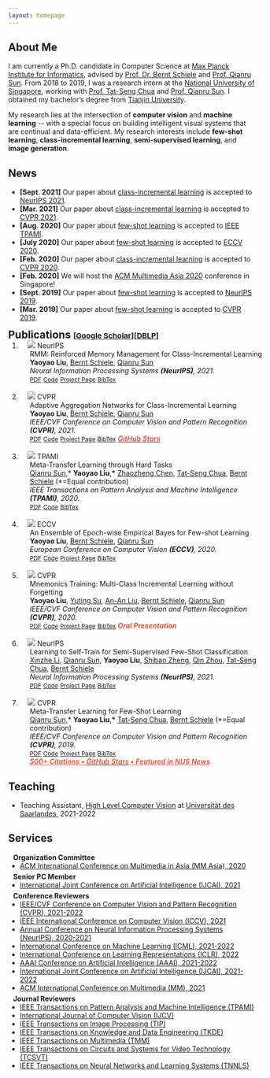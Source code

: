 ```yaml
---
layout: homepage
---
```


## About Me

I am currently a Ph.D. candidate in Computer Science at [Max Planck Institute for Informatics](https://www.mpi-inf.mpg.de/), advised by [Prof. Dr. Bernt Schiele](https://people.mpi-inf.mpg.de/~schiele/) and [Prof. Qianru Sun](https://qianrusun.com/). From 2018 to 2019, I  was a research intern at the [National University of Singapore](https://www.comp.nus.edu.sg/), working with [Prof. Tat-Seng Chua](https://www.chuatatseng.com/) and [Prof. Qianru Sun](https://qianrusun.com/). I obtained my bachelor’s degree from [Tianjin University](http://www.tju.edu.cn/english/index.htm). 

My research lies at the intersection of **computer vision** and **machine learning** -- with a special focus on building intelligent visual systems that are continual and data-efficient. My research interests include **few-shot learning**, **class-incremental learning**, **semi-supervised learning**, and **image generation**.

<!--
<strong style="color:#e74d3c; font-weight:600">I am looking for a research intern position in the EU and the US. I'd appreciate a ping if you see a job I might fit.</strong>
-->

## News

- **[Sept. 2021]** Our paper about [class-incremental learning](https://openreview.net/pdf?id=BfPzZSype5M) is accepted to [NeurIPS 2021](https://neurips.cc/Conferences/2021).
- **[Mar. 2021]** Our paper about [class-incremental learning](https://arxiv.org/pdf/2010.05063.pdf) is accepted to [CVPR 2021](http://cvpr2021.thecvf.com/).
- **[Aug. 2020]** Our paper about [few-shot learning](https://my-publications.yyliu.net/Meta-Transfer-Learning-through-Hard-Tasks.pdf) is accepted to [IEEE TPAMI](https://www.computer.org/csdl/journal/tp).
- **[July 2020]** Our paper about [few-shot learning](https://link.springer.com/content/pdf/10.1007%2F978-3-030-58517-4_24.pdf) is accepted to [ECCV 2020](https://eccv2020.eu/).
- **[Feb. 2020]** Our paper about [class-incremental learning](https://arxiv.org/pdf/2002.10211.pdf) is accepted to [CVPR 2020](http://cvpr2020.thecvf.com/).
- **[Feb. 2020]** We will host the [ACM Multimedia Asia 2020](https://mmasia2020.org/) conference in Singapore!
- **[Sept. 2019]** Our paper about [few-shot learning](https://papers.nips.cc/paper/2019/file/bf25356fd2a6e038f1a3a59c26687e80-Paper.pdf) is accepted to [NeurIPS 2019](https://nips.cc/Conferences/2019).
- **[Mar. 2019]** Our paper about [few-shot learning](https://openaccess.thecvf.com/content_CVPR_2019/papers/Sun_Meta-Transfer_Learning_for_Few-Shot_Learning_CVPR_2019_paper.pdf) is accepted to [CVPR 2019](http://cvpr2019.thecvf.com/).

<h2 id="publications" style="margin: 2px 0px -15px;">Publications <temp style="font-size:15px;">[</temp><a href="https://scholar.google.com/citations?user=Uf9GqRsAAAAJ" target="_blank" style="font-size:15px;">Google Scholar</a><temp style="font-size:15px;">]</temp><temp style="font-size:15px;">[</temp><a href="https://dblp.org/pid/12/10033-1.html" target="_blank" style="font-size:15px;">DBLP</a><temp style="font-size:15px;">]</temp></h2>

<div class="publications">
<ol class="bibliography">
<li>
<div class="pub-row">
  <div class="col-sm-3 abbr" style="position: relative;padding-right: 15px;padding-left: 15px;">
    <img src="https://images.yyliu.net/teaser/RMM.png" class="teaser img-fluid z-depth-1">
            <abbr class="badge">NeurIPS</abbr>
  </div>
  <div id="peng2021copo" class="col-sm-9" style="position: relative;width: 100%;padding-right: 15px;padding-left: 20px;">
      <div class="title">RMM: Reinforced Memory Management for Class-Incremental Learning</div>
      <div class="author"><strong>Yaoyao Liu</strong>, <a href="https://people.mpi-inf.mpg.de/~schiele/">Bernt Schiele</a>, <a href="https://qianrusun1015.github.io/">Qianru Sun</a></div>
      <div class="periodical"><em>Neural Information Processing Systems <strong>(NeurIPS)</strong>, 2021.</em>
      </div>
    <div class="links">
      <a href="https://openreview.net/pdf?id=BfPzZSype5M" class="btn btn-sm z-depth-0" role="button" target="_blank" style="font-size:12px;">PDF</a>
      <a href="https://gitlab.mpi-klsb.mpg.de/yaoyaoliu/rmm/" class="btn btn-sm z-depth-0" role="button" target="_blank" style="font-size:12px;">Code</a>
      <a href="https://class-il.mpi-inf.mpg.de/rmm/" class="btn btn-sm z-depth-0" role="button" target="_blank" style="font-size:12px;">Project Page</a>
      <a href="https://bib.yyliu.net/NeurIPS21.txt" class="btn btn-sm z-depth-0" role="button" target="_blank" style="font-size:12px;">BibTex</a>
    </div>
  </div>
</div>
</li>

<br>

<li>
<div class="pub-row">
  <div class="col-sm-3 abbr" style="position: relative;padding-right: 15px;padding-left: 15px;">
    <img src="https://images.yyliu.net/teaser/AANets.png" class="teaser img-fluid z-depth-1">
            <abbr class="badge">CVPR</abbr>
  </div>
  <div id="peng2021copo" class="col-sm-9" style="position: relative;width: 100%;padding-right: 15px;padding-left: 20px;">
      <div class="title">Adaptive Aggregation Networks for Class-Incremental Learning</div>
      <div class="author"><strong>Yaoyao Liu</strong>, <a href="https://people.mpi-inf.mpg.de/~schiele/">Bernt Schiele</a>, <a href="https://qianrusun1015.github.io/">Qianru Sun</a></div>
      <div class="periodical"><em>IEEE/CVF Conference on Computer Vision and Pattern Recognition <strong>(CVPR)</strong>, 2021.</em>
      </div>
    <div class="links">
      <a href="https://arxiv.org/pdf/2010.05063.pdf" class="btn btn-sm z-depth-0" role="button" target="_blank" style="font-size:12px;">PDF</a>
      <a href="https://git.io/JYHyt" class="btn btn-sm z-depth-0" role="button" target="_blank" style="font-size:12px;">Code</a>
      <a href="https://class-il.mpi-inf.mpg.de/" class="btn btn-sm z-depth-0" role="button" target="_blank" style="font-size:12px;">Project Page</a>
      <a href="https://bib.yyliu.net/CVPR21.txt" class="btn btn-sm z-depth-0" role="button" target="_blank" style="font-size:12px;">BibTex</a>
  <a href="https://github.com/yaoyao-liu/class-incremental-learning/tree/main/adaptive-aggregation-networks" target="_blank" rel="noopener"><strong><i style="color:#e74d3c; font-weight:600" id="githubstars_manets"></i><i style="color:#e74d3c; font-weight:600"> GitHub Stars</i></strong></a>
  <script>
  githubStars("yaoyao-liu/class-incremental-learning", function(stars) {
  var startext = document.getElementById("githubstars_manets");
        startext.innerHTML=stars;
  });
  </script>
    </div>
  </div>
</div>
</li>

<br>

<li>
<div class="pub-row">
  <div class="col-sm-3 abbr" style="position: relative;padding-right: 15px;padding-left: 15px;">
    <img src="https://images.yyliu.net/teaser/MTL_PAMI.png" class="teaser img-fluid z-depth-1">
            <abbr class="badge">TPAMI</abbr>
  </div>
  <div id="peng2021copo" class="col-sm-9" style="position: relative;width: 100%;padding-right: 15px;padding-left: 20px;">
      <div class="title">Meta-Transfer Learning through Hard Tasks</div>
      <div class="author"><a href="https://qianrusun1015.github.io/">Qianru Sun</a>,* <strong>Yaoyao Liu</strong>,<strong>*</strong> <a href="https://zhaozhengchen.github.io/">Zhaozheng Chen</a>, <a href="https://www.chuatatseng.com/">Tat-Seng Chua</a>, <a href="https://people.mpi-inf.mpg.de/~schiele/">Bernt Schiele</a> (*=Equal contribution)</div>
      <div class="periodical"><em>IEEE Transactions on Pattern Analysis and Machine Intelligence <strong>(TPAMI)</strong>, 2020.</em>
      </div>
    <div class="links">
      <a href="https://my-publications.yyliu.net/Meta-Transfer-Learning-through-Hard-Tasks.pdf" class="btn btn-sm z-depth-0" role="button" target="_blank" style="font-size:12px;">PDF</a>
      <a href="https://github.com/yaoyao-liu/meta-transfer-learning" class="btn btn-sm z-depth-0" role="button" target="_blank" style="font-size:12px;">Code</a>
      <a href="https://bib.yyliu.net/TPAMI20.txt" class="btn btn-sm z-depth-0" role="button" target="_blank" style="font-size:12px;">BibTex</a>
    </div>
  </div>
</div>
</li>

<br>

<li>
<div class="pub-row">
  <div class="col-sm-3 abbr" style="position: relative;padding-right: 15px;padding-left: 15px;">
    <img src="https://images.yyliu.net/teaser/E3BM.png" class="teaser img-fluid z-depth-1">
            <abbr class="badge">ECCV</abbr>
  </div>
  <div id="peng2021copo" class="col-sm-9" style="position: relative;width: 100%;padding-right: 15px;padding-left: 20px;">
      <div class="title">An Ensemble of Epoch-wise Empirical Bayes for Few-shot Learning</div>
      <div class="author"><strong>Yaoyao Liu</strong>, <a href="https://people.mpi-inf.mpg.de/~schiele/">Bernt Schiele</a>, <a href="https://qianrusun1015.github.io/">Qianru Sun</a></div>
      <div class="periodical"><em>European Conference on Computer Vision <strong>(ECCV)</strong>, 2020.</em>
      </div>
    <div class="links">
      <a href="https://link.springer.com/content/pdf/10.1007%2F978-3-030-58517-4_24.pdf" class="btn btn-sm z-depth-0" role="button" target="_blank" style="font-size:12px;">PDF</a>
      <a href="https://gitlab.mpi-klsb.mpg.de/yaoyaoliu/e3bm" class="btn btn-sm z-depth-0" role="button" target="_blank" style="font-size:12px;">Code</a>
      <a href="https://e3bm.yyliu.net" class="btn btn-sm z-depth-0" role="button" target="_blank" style="font-size:12px;">Project Page</a>
      <a href="https://bib.yyliu.net/ECCV20.txt" class="btn btn-sm z-depth-0" role="button" target="_blank" style="font-size:12px;">BibTex</a>
    </div>
  </div>
</div>
</li>


<br>

<li>
<div class="pub-row">
  <div class="col-sm-3 abbr" style="position: relative;padding-right: 15px;padding-left: 15px;">
    <img src="https://images.yyliu.net/teaser/mnemonics.png" class="teaser img-fluid z-depth-1">
            <abbr class="badge">CVPR</abbr>
  </div>
  <div id="peng2021copo" class="col-sm-9" style="position: relative;width: 100%;padding-right: 15px;padding-left: 20px;">
      <div class="title">Mnemonics Training: Multi-Class Incremental Learning without Forgetting</div>
      <div class="author"><strong>Yaoyao Liu</strong>, <a href="http://seea.tju.edu.cn/info/1014/1459.htm">Yuting Su</a>, <a href="http://seea.tju.edu.cn/info/1014/1508.htm">An-An Liu</a>, <a href="https://people.mpi-inf.mpg.de/~schiele/">Bernt Schiele</a>, <a href="https://qianrusun1015.github.io/">Qianru Sun</a></div>
      <div class="periodical"><em>IEEE/CVF Conference on Computer Vision and Pattern Recognition <strong>(CVPR)</strong>, 2020.</em>
      </div>
    <div class="links">
      <a href="https://arxiv.org/pdf/2002.10211.pdf" class="btn btn-sm z-depth-0" role="button" target="_blank" style="font-size:12px;">PDF</a>
      <a href="https://github.com/yaoyao-liu/mnemonics" class="btn btn-sm z-depth-0" role="button" target="_blank" style="font-size:12px;">Code</a>
      <a href="https://class-il.mpi-inf.mpg.de/mnemonics/" class="btn btn-sm z-depth-0" role="button" target="_blank" style="font-size:12px;">Project Page</a>
      <a href="https://bib.yyliu.net/CVPR20.txt" class="btn btn-sm z-depth-0" role="button" target="_blank" style="font-size:12px;">BibTex</a>
       <strong><i style="color:#e74d3c">Oral Presentation</i></strong>
    </div>
  </div>
</div>
</li>

<br>

<li>
<div class="pub-row">
  <div class="col-sm-3 abbr" style="position: relative;padding-right: 15px;padding-left: 15px;">
    <img src="https://images.yyliu.net/teaser/LST.png" class="teaser img-fluid z-depth-1">
            <abbr class="badge">NeurIPS</abbr>
  </div>
  <div id="peng2021copo" class="col-sm-9" style="position: relative;width: 100%;padding-right: 15px;padding-left: 20px;">
      <div class="title">Learning to Self-Train for Semi-Supervised Few-Shot Classification</div>
      <div class="author"><a href="https://openreview.net/profile?id=~Xinzhe_Li1">Xinzhe Li</a>, <a href="https://qianrusun1015.github.io/">Qianru Sun</a>, <strong>Yaoyao Liu</strong>, <a href="https://icne.sjtu.edu.cn/info/1045/1059.htm">Shibao Zheng</a>, <a href="https://scholar.google.com/citations?user=LtWsD3QAAAAJ&amp;hl=en">Qin Zhou</a>, <a href="https://www.chuatatseng.com/">Tat-Seng Chua</a>, <a href="https://people.mpi-inf.mpg.de/~schiele/">Bernt Schiele</a></div>
      <div class="periodical"><em>Neural Information Processing Systems <strong>(NeurIPS)</strong>, 2021.</em>
      </div>
    <div class="links">
      <a href="https://papers.nips.cc/paper/2019/file/bf25356fd2a6e038f1a3a59c26687e80-Paper.pdf" class="btn btn-sm z-depth-0" role="button" target="_blank" style="font-size:12px;">PDF</a>
      <a href="https://github.com/xinzheli1217/learning-to-self-train" class="btn btn-sm z-depth-0" role="button" target="_blank" style="font-size:12px;">Code</a>
      <a href="https://lyy.mpi-inf.mpg.de/lst/" class="btn btn-sm z-depth-0" role="button" target="_blank" style="font-size:12px;">Project Page</a>
      <a href="https://bib.yyliu.net/NeurIPS19.txt" class="btn btn-sm z-depth-0" role="button" target="_blank" style="font-size:12px;">BibTex</a>
    </div>
  </div>
</div>
</li>

<br>

<li>
<div class="pub-row">
  <div class="col-sm-3 abbr" style="position: relative;padding-right: 15px;padding-left: 15px;">
    <img src="https://images.yyliu.net/teaser/MTL_CVPR.png" class="teaser img-fluid z-depth-1">
            <abbr class="badge">CVPR</abbr>
  </div>
  <div id="peng2021copo" class="col-sm-9" style="position: relative;width: 100%;padding-right: 15px;padding-left: 20px;">
      <div class="title">Meta-Transfer Learning for Few-Shot Learning</div>
      <div class="author"><a href="https://qianrusun1015.github.io/">Qianru Sun</a>,* <strong>Yaoyao Liu</strong>,<strong>*</strong> <a href="https://www.chuatatseng.com/">Tat-Seng Chua</a>, <a href="https://people.mpi-inf.mpg.de/~schiele/">Bernt Schiele</a> (*=Equal contribution)</div>
      <div class="periodical"><em>IEEE/CVF Conference on Computer Vision and Pattern Recognition <strong>(CVPR)</strong>, 2019.</em>
      </div>
    <div class="links">
      <a href="https://openaccess.thecvf.com/content_CVPR_2019/papers/Sun_Meta-Transfer_Learning_for_Few-Shot_Learning_CVPR_2019_paper.pdf" class="btn btn-sm z-depth-0" role="button" target="_blank" style="font-size:12px;">PDF</a>
      <a href="https://github.com/yaoyao-liu/meta-transfer-learning" class="btn btn-sm z-depth-0" role="button" target="_blank" style="font-size:12px;">Code</a>
      <a href="https://mtl.yyliu.net/" class="btn btn-sm z-depth-0" role="button" target="_blank" style="font-size:12px;">Project Page</a>
      <a href="https://bib.yyliu.net/CVPR19.txt" class="btn btn-sm z-depth-0" role="button" target="_blank" style="font-size:12px;">BibTex</a>
<br>
<strong><a style="color:#e74d3c; font-weight:600" href="https://scholar.google.com/citations?view_op=view_citation&hl=en&user=Uf9GqRsAAAAJ&citation_for_view=Uf9GqRsAAAAJ:bEWYMUwI8FkC"><i>500+ Citations • </i></a><a href="https://github.com/yaoyao-liu/meta-transfer-learning" target="_blank" rel="noopener"><i style="color:#e74d3c; font-weight:600" id="githubstars_mtl"></i><i style="color:#e74d3c; font-weight:600"> GitHub Stars</i></a> <a style="color:#e74d3c; font-weight:600" href="https://www.comp.nus.edu.sg/news/archives/y2019/2019-cvpr-research/">• <i>Featured in NUS News</i></a></strong>
  <script>
  githubStars("yaoyao-liu/meta-transfer-learning", function(stars) {
  var startext = document.getElementById("githubstars_mtl");
        startext.innerHTML=stars;
  });
  </script>
    </div>
  </div>
</div>
</li>

</ol>
</div>

## Teaching

- Teaching Assistant, [High Level Computer Vision](https://www.mpi-inf.mpg.de/hlcv) at [Universität des Saarlandes](https://www.uni-saarland.de/), 2021-2022

## Services

<h4 style="margin:0 10px 0;">Organization Committee</h4>

<ul style="margin:0 0 5px;">
  <li><a href="https://mmasia2020.org/"><autocolor>ACM International Conference on Multimedia in Asia (MM Asia), 2020</autocolor></a></li>
</ul>

<h4 style="margin:0 10px 0;">Senior PC Member</h4>

<ul style="margin:0 0 5px;">
  <li><a href="https://ijcai-21.org/"><autocolor>International Joint Conference on Artificial Intelligence (IJCAI), 2021</autocolor></a></li>
</ul>

<h4 style="margin:0 10px 0;">Conference Reviewers</h4>

<ul style="margin:0 0 5px;">
  <li><a href="http://cvpr2022.thecvf.com/"><autocolor>IEEE/CVF Conference on Computer Vision and Pattern Recognition (CVPR), 2021-2022</autocolor></a></li>
  <li><a href="http://iccv2021.thecvf.com/"><autocolor>IEEE International Conference on Computer Vision (ICCV), 2021</autocolor></a></li>
  <li><a href="https://neurips.cc/Conferences/2021"><autocolor>Annual Conference on Neural Information Processing Systems (NeurIPS), 2020-2021</autocolor></a></li>
  <li><a href="https://icml.cc/Conferences/2022"><autocolor>International Conference on Machine Learning (ICML), 2021-2022</autocolor></a></li>
  <li><a href="https://iclr.cc/Conferences/2022"><autocolor>International Conference on Learning Representations (ICLR), 2022</autocolor></a></li>
  <li><a href="https://aaai.org/Conferences/AAAI-22/"><autocolor>AAAI Conference on Artificial Intelligence (AAAI), 2021-2022</autocolor></a></li>
  <li><a href="https://ijcai-22.org/"><autocolor>International Joint Conference on Artificial Intelligence (IJCAI), 2021-2022</autocolor></a></li>
  <li><a href="https://2021.acmmm.org/"><autocolor>ACM International Conference on Multimedia (MM), 2021</autocolor></a></li>  
  <!--
  <li><a href="https://mmasia2021.uqcloud.net/"><autocolor>ACM MM Asia 2020-2021</autocolor></a></li>
  <li><a href="http://www.acml-conf.org/2021/"><autocolor>ACML 2021</autocolor></a></li>  
  -->
</ul>

<h4 style="margin:0 10px 0;">Journal Reviewers</h4>

<ul style="margin:0 0 5px;">
  <li><a href="https://www.computer.org/csdl/journal/tp"><autocolor>IEEE Transactions on Pattern Analysis and Machine Intelligence (TPAMI)</autocolor></a></li>
  <li><a href="https://www.springer.com/journal/11263"><autocolor>International Journal of Computer Vision (IJCV)</autocolor></a></li>
  <li><a href="https://signalprocessingsociety.org/publications-resources/ieee-transactions-image-processing"><autocolor>IEEE Transactions on Image Processing (TIP)</autocolor></a></li>
  <li><a href="https://www.computer.org/csdl/journal/tk"><autocolor>IEEE Transactions on Knowledge and Data Engineering (TKDE)</autocolor></a></li>
  <li><a href="https://signalprocessingsociety.org/publications-resources/ieee-transactions-multimedia"><autocolor>IEEE Transactions on Multimedia (TMM)</autocolor></a></li>
  <li><a href="https://ieee-cas.org/publications/ieee-transactions-circuits-and-systems-video-technology"><autocolor>IEEE Transactions on Circuits and Systems for Video Technology (TCSVT)</autocolor></a></li>
  <li><a href="https://cis.ieee.org/publications/t-neural-networks-and-learning-systems"><autocolor>IEEE Transactions on Neural Networks and Learning Systems (TNNLS)</autocolor></a></li>
  <!--
  <li><a href="https://www.journals.elsevier.com/neural-networks"><autocolor>Neural Networks</autocolor></a></li>
  <li><a href="https://www.springer.com/journal/10994"><autocolor>Machine Learning</autocolor></a></li>
  <li><a href="https://www.journals.elsevier.com/information-processing-and-management"><autocolor>Information Processing and Management</autocolor></a></li>
  <li><a href="https://www.springer.com/journal/11063"><autocolor>Neural Processing Letters</autocolor></a></li>
  <li><a href="https://link.springer.com/journal/11042"><autocolor>Multimedia Tools and Applications</autocolor></a></li>
  <li><a href="https://ieeeaccess.ieee.org/"><autocolor>IEEE Access</autocolor></a></li>
  <li><a href="http://cjc.ict.ac.cn/"><autocolor>Chinese Journal of Computers</autocolor></a></li>
  -->
</ul>
